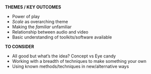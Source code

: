 **THEMES / KEY OUTCOMES**

- Power of play
- *Scale* as overarching theme
- Making the *familiar* unfamiliar
- Relationship between audio and video
- Basic understanding of toolkits/software available

**TO CONSIDER**

- All good but what’s the idea? Concept vs Eye candy
- Working with a breadth of techniques to make something your own
- Using known methods/techniques in new/alternative ways